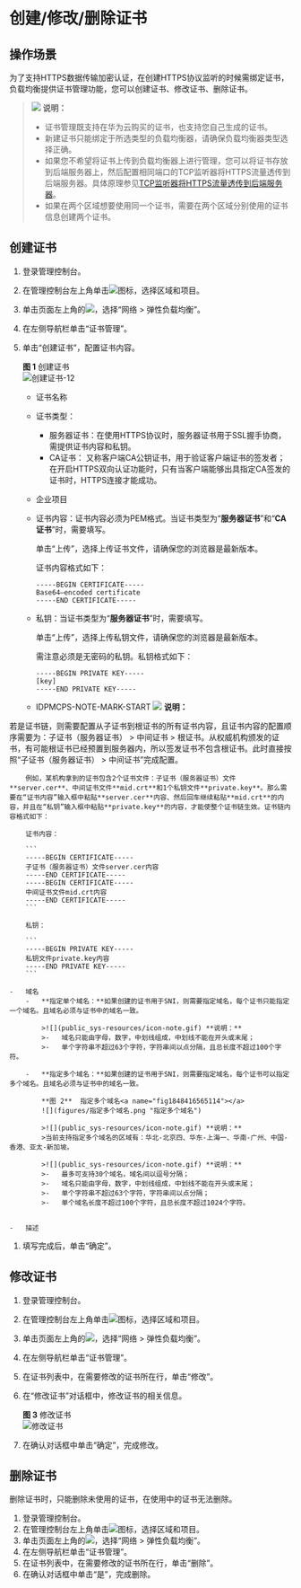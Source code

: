 # 创建/修改/删除证书<a name="zh_cn_elb_03_0005"></a>

## 操作场景<a name="section55362545171830"></a>

为了支持HTTPS数据传输加密认证，在创建HTTPS协议监听的时候需绑定证书，负载均衡提供证书管理功能，您可以创建证书、修改证书、删除证书。

>![](public_sys-resources/icon-note.gif) **说明：** 
>-   证书管理既支持在华为云购买的证书，也支持您自己生成的证书。
>-   新建证书只能绑定于所选类型的负载均衡器，请确保负载均衡器类型选择正确。
>-   如果您不希望将证书上传到负载均衡器上进行管理，您可以将证书存放到后端服务器上，然后配置相同端口的TCP监听器将HTTPS流量透传到后端服务器。具体原理参见[TCP监听器将HTTPS流量透传到后端服务器](添加HTTPS监听器.md#section19187181715231)。
>-   如果在两个区域想要使用同一个证书，需要在两个区域分别使用的证书信息创建两个证书。

## 创建证书<a name="section26868475171830"></a>

1.  登录管理控制台。
2.  在管理控制台左上角单击![](figures/icon-region.png)图标，选择区域和项目。
3.  单击页面左上角的![](figures/icon-position.png)，选择“网络 \> 弹性负载均衡”。
4.  在左侧导航栏单击“证书管理”。
5.  单击“创建证书”，配置证书内容。

    **图 1**  创建证书<a name="fig18630928125011"></a>  
    ![](figures/创建证书-12.png "创建证书-12")

    -   证书名称
    -   证书类型：
        -   服务器证书：在使用HTTPS协议时，服务器证书用于SSL握手协商，需提供证书内容和私钥。
        -   CA证书： 又称客户端CA公钥证书，用于验证客户端证书的签发者；在开启HTTPS双向认证功能时，只有当客户端能够出具指定CA签发的证书时，HTTPS连接才能成功。

    -   企业项目
    -   证书内容：证书内容必须为PEM格式。当证书类型为“**服务器证书**”和“**CA证书**”时，需要填写。

        单击“上传”，选择上传证书文件，请确保您的浏览器是最新版本。

        证书内容格式如下：

        ```
        -----BEGIN CERTIFICATE-----
        Base64–encoded certificate
        -----END CERTIFICATE-----
        ```

    -   私钥：当证书类型为“**服务器证书**”时，需要填写。

        单击“上传”，选择上传私钥文件，请确保您的浏览器是最新版本。

        需注意必须是无密码的私钥。私钥格式如下：

        ```
        -----BEGIN PRIVATE KEY-----
        [key]
        -----END PRIVATE KEY-----
        ```

    -   IDPMCPS-NOTE-MARK-START
![](public_sys-resources/icon-note.gif) **说明：** 

若是证书链，则需要配置从子证书到根证书的所有证书内容，且证书内容的配置顺序需要为：子证书（服务器证书） \> 中间证书 \> 根证书。从权威机构颁发的证书，有可能根证书已经预置到服务器内，所以签发证书不包含根证书。此时直接按照“子证书（服务器证书） \> 中间证书”完成配置。



        例如，某机构拿到的证书包含2个证书文件：子证书（服务器证书）文件**server.cer**、中间证书文件**mid.crt**和1个私钥文件**private.key**。那么需要在“证书内容”输入框中粘贴**server.cer**内容、然后回车继续粘贴**mid.crt**的内容，并且在“私钥”输入框中粘贴**private.key**的内容，才能使整个证书链生效。证书链内容格式如下：

        证书内容：

        ```
        -----BEGIN CERTIFICATE-----
        子证书（服务器证书）文件server.cer内容
        -----END CERTIFICATE-----
        -----BEGIN CERTIFICATE-----
        中间证书文件mid.crt内容
        -----END CERTIFICATE-----
        ```

        私钥：

        ```
        -----BEGIN PRIVATE KEY-----
        私钥文件private.key内容
        -----END PRIVATE KEY-----
        ```

    -   域名
        -   **指定单个域名：**如果创建的证书用于SNI，则需要指定域名，每个证书只能指定一个域名。且域名必须与证书中的域名一致。

            >![](public_sys-resources/icon-note.gif) **说明：** 
            >-   域名只能由字母，数字，中划线组成，中划线不能在开头或末尾；
            >-   单个字符串不超过63个字符，字符串间以点分隔，且总长度不超过100个字符。

        -   **指定多个域名：**如果创建的证书用于SNI，则需要指定域名，每个证书可以指定多个域名。且域名必须与证书中的域名一致。

            **图 2**  指定多个域名<a name="fig1848416565114"></a>  
            ![](figures/指定多个域名.png "指定多个域名")

            >![](public_sys-resources/icon-note.gif) **说明：** 
            >当前支持指定多个域名的区域有：华北-北京四、华东-上海一、华南-广州、中国-香港、亚太-新加坡。

            >![](public_sys-resources/icon-note.gif) **说明：** 
            >-   最多可支持30个域名，域名间以逗号分隔；
            >-   域名只能由字母，数字，中划线组成，中划线不能在开头或末尾；
            >-   单个字符串不超过63个字符，字符串间以点分隔；
            >-   单个域名长度不超过100个字符，且总长度不超过1024个字符。


    -   描述


1.  填写完成后，单击“确定”。

## 修改证书<a name="section45960980171830"></a>

1.  登录管理控制台。
2.  在管理控制台左上角单击![](figures/icon-region.png)图标，选择区域和项目。
3.  单击页面左上角的![](figures/icon-position.png)，选择“网络 \> 弹性负载均衡”。
4.  在左侧导航栏单击“证书管理”。
5.  在证书列表中，在需要修改的证书所在行，单击“修改”。
6.  在“修改证书”对话框中，修改证书的相关信息。

    **图 3**  修改证书<a name="fig1256345510504"></a>  
    ![](figures/修改证书.png "修改证书")

7.  在确认对话框中单击“确定”，完成修改。

## 删除证书<a name="section8343547171830"></a>

删除证书时，只能删除未使用的证书，在使用中的证书无法删除。

1.  登录管理控制台。
2.  在管理控制台左上角单击![](figures/icon-region.png)图标，选择区域和项目。
3.  单击页面左上角的![](figures/icon-position.png)，选择“网络 \> 弹性负载均衡”。
4.  在左侧导航栏单击“证书管理”。
5.  在证书列表中，在需要修改的证书所在行，单击“删除”。
6.  在确认对话框中单击“是”，完成删除。

